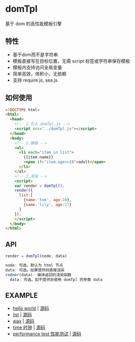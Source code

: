 # domTpl
基于 dom 的高性能模板引擎

## 特性
* 基于dom而不是字符串
* 模板直接写在目标位置，无需 script 标签或字符串保存模板
* 模板内支持访问全局变量
* 简单高效，体积小，无依赖
* 支持 require.js, sea.js

## 如何使用
```html
<!DOCTYPE html>
<html>
  <head>
    <!-- 1.引入 domTpl.js -->
    <script src="../domTpl.js"></script>
  </head>
  <body>
    <!-- 2.模板 -->
    <ul>
      <li each="item in list">
        {{item.name}}
        <span if="item.age>=18">adult</span>
      </li>
    </ul>
    <!-- 3.渲染 -->
    <script>
    var render = domTpl();
    render({
      list:[
        {name:'tom', age:20},
        {name:'lily', age:17}
      ]
    });
    </script>
  </body>
</html>
```

## API
```javascript
render = domTpl(node, data)
```
```javascript
node: 可选。默认为 html 节点
data: 可选。如果提供则直接渲染
redner(data): 编译返回的渲染函数
  data: 可选。如不提供则使用 domTpl 的参数 data
```

## EXAMPLE
* [hello world](https://wusfen.github.io/domTpl/example/helloWorld.html) | [源码](example/helloWorld.html)
* [list](https://wusfen.github.io/domTpl/example/list.html) | [源码](example/list.html)
* [ajax](https://wusfen.github.io/domTpl/example/ajax.html) | [源码](example/ajax.html)
* [time 时钟](https://wusfen.github.io/domTpl/example/time.html) | [源码](example/time.html)
* [performance test 性能测试](https://wusfen.github.io/domTpl/example/bigArray.html) | [源码](example/bigArray.html)

